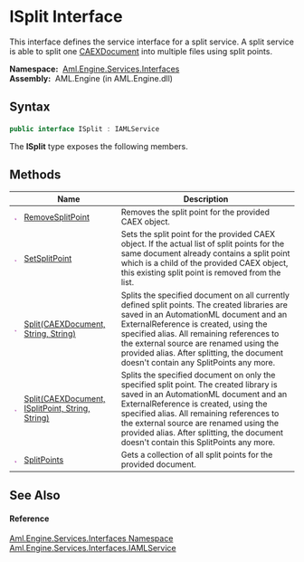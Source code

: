 ISplit Interface
================
This interface defines the service interface for a split service. A split service is able to split one [CAEXDocument][1] into multiple files using split points.

  **Namespace:**  [Aml.Engine.Services.Interfaces][2]  
  **Assembly:**  AML.Engine (in AML.Engine.dll)

Syntax
------

```csharp
public interface ISplit : IAMLService
```

The **ISplit** type exposes the following members.


Methods
-------

                 | Name                                                  | Description                                                                                                                                                                                                                                                                                                                                                    
---------------- | ----------------------------------------------------- | -------------------------------------------------------------------------------------------------------------------------------------------------------------------------------------------------------------------------------------------------------------------------------------------------------------------------------------------------------------- 
![Public method] | [RemoveSplitPoint][3]                                 | Removes the split point for the provided CAEX object.                                                                                                                                                                                                                                                                                                          
![Public method] | [SetSplitPoint][4]                                    | Sets the split point for the provided CAEX object. If the actual list of split points for the same document already contains a split point which is a child of the provided CAEX object, this existing split point is removed from the list.                                                                                                                   
![Public method] | [Split(CAEXDocument, String, String)][5]              | Splits the specified document on all currently defined split points. The created libraries are saved in an AutomationML document and an ExternalReference is created, using the specified alias. All remaining references to the external source are renamed using the provided alias. After splitting, the document doesn't contain any SplitPoints any more. 
![Public method] | [Split(CAEXDocument, ISplitPoint, String, String)][6] | Splits the specified document on only the specified split point. The created library is saved in an AutomationML document and an ExternalReference is created, using the specified alias. All remaining references to the external source are renamed using the provided alias. After splitting, the document doesn't contain this SplitPoints any more.       
![Public method] | [SplitPoints][7]                                      | Gets a collection of all split points for the provided document.                                                                                                                                                                                                                                                                                               


See Also
--------

#### Reference
[Aml.Engine.Services.Interfaces Namespace][2]  
[Aml.Engine.Services.Interfaces.IAMLService][8]  

[1]: ../../Aml.Engine.CAEX/CAEXDocument/README.md
[2]: ../README.md
[3]: RemoveSplitPoint.md
[4]: SetSplitPoint.md
[5]: Split_1.md
[6]: Split.md
[7]: SplitPoints.md
[8]: ../IAMLService/README.md
[9]: https://www.automationml.org
[10]: ../../icons/logoShade.png
[Public method]: ../../icons/pubmethod.gif "Public method"